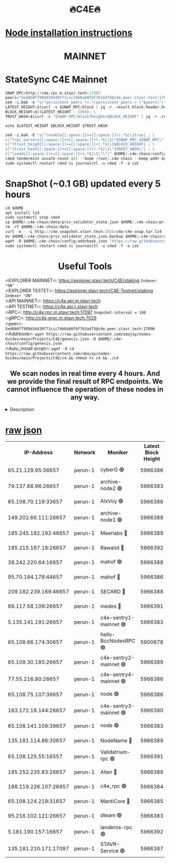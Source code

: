 <h1 align="center"> 🔥C4E🔥</h1>

[Node installation instructions](https://github.com/obajay/nodes-Guides/tree/main/Projects/C4E)
=

<h1 align="center"> MAINNET</h1>

# StateSync C4E Mainnet
```python
SNAP_RPC=http://c4e.rpc.m.stavr.tech:17097
peers="5ed0b8f7989d34438f71ccc74b0ab0fbf763a475@c4e.peer.stavr.tech:17096"
sed -i.bak -e "s/^persistent_peers *=.*/persistent_peers = \"$peers\"/" $HOME/.c4e-chain/config/config.toml
LATEST_HEIGHT=$(curl -s $SNAP_RPC/block | jq -r .result.block.header.height); \
BLOCK_HEIGHT=$((LATEST_HEIGHT - 100)); \
TRUST_HASH=$(curl -s "$SNAP_RPC/block?height=$BLOCK_HEIGHT" | jq -r .result.block_id.hash)

echo $LATEST_HEIGHT $BLOCK_HEIGHT $TRUST_HASH

sed -i.bak -E "s|^(enable[[:space:]]+=[[:space:]]+).*$|\1true| ; \
s|^(rpc_servers[[:space:]]+=[[:space:]]+).*$|\1\"$SNAP_RPC,$SNAP_RPC\"| ; \
s|^(trust_height[[:space:]]+=[[:space:]]+).*$|\1$BLOCK_HEIGHT| ; \
s|^(trust_hash[[:space:]]+=[[:space:]]+).*$|\1\"$TRUST_HASH\"| ; \
s|^(seeds[[:space:]]+=[[:space:]]+).*$|\1\"\"|" $HOME/.c4e-chain/config/config.toml
c4ed tendermint unsafe-reset-all --home /root/.c4e-chain --keep-addr-book
sudo systemctl restart c4ed && journalctl -u c4ed -f -o cat
```
# SnapShot (~0.1 GB) updated every 5 hours
```python
cd $HOME
apt install lz4
sudo systemctl stop c4ed
cp $HOME/.c4e-chain/data/priv_validator_state.json $HOME/.c4e-chain/priv_validator_state.json.backup
rm -rf $HOME/.c4e-chain/data
curl -o - -L http://c4e.snapshot.stavr.tech:1018/c4e/c4e-snap.tar.lz4 | lz4 -c -d - | tar -x -C $HOME/.c4e-chain --strip-components 2
mv $HOME/.c4e-chain/priv_validator_state.json.backup $HOME/.c4e-chain/data/priv_validator_state.json
wget -O $HOME/.c4e-chain/config/addrbook.json "https://raw.githubusercontent.com/obajay/nodes-Guides/main/Projects/C4E/addrbook.json"
sudo systemctl restart c4ed && journalctl -u c4ed -f -o cat
```
 <h1 align="center"> Useful Tools</h1>

🔥EXPLORER MAINNET🔥:  https://explorer.stavr.tech/C4E/staking            `Indexer "ON"` \
🔥EXPLORER TESTET🔥:   https://explorer.stavr.tech/C4E-Testnet/staking     `Indexer "ON"` \
🔥API MAINNET🔥:       https://c4e.api.m.stavr.tech \
🔥API TESTNET🔥:       https://c4e.api.t.stavr.tech \
🔥RPC🔥:               http://c4e.rpc.m.stavr.tech:17097                  `Snapshot-interval = 100` \
🔥gRPC🔥:              http://c4e.grpc.m.stavr.tech:7029 \
🔥peer🔥:              `5ed0b8f7989d34438f71ccc74b0ab0fbf763a475@c4e.peer.stavr.tech:17096` \
🔥Addrbook🔥:    ```wget https://raw.githubusercontent.com/obajay/nodes-Guides/main/Projects/C4E/genesis.json -O $HOME/.c4e-chain/config/genesis.json``` \
🔥Auto_install script🔥: ```wget -O c4 https://raw.githubusercontent.com/obajay/nodes-Guides/main/Projects/C4E/c4 && chmod +x c4 && ./c4```



<h2 align="center"> We scan nodes in real time every 4 hours. And we provide the final result of RPC endpoints.
We cannot influence the operation of these nodes in any way. </h2>

<details>
<summary>Description</summary>

```python
If Voting Power is higher than 0 --> then the Node is a validator of the network and may be subject to attack and be a potential threat to the chain.
```
```python
We marked such validators with a red symbol
```

</details>

[raw json](https://rpc-check.c4e.stavr.tech/c4e/rpc-c4e-result.json)
=



<table><tr><th>IP-Address</th><th>Network</th><th>Moniker</th><th>Latest Block Height</th><th>Earliest Block Height</th><th>Catching Up</th><th>Voting Power</th><th>Scan Time</th></tr><tr><td>65.21.129.95:36657</td><td>perun-1</td><td>cyberG 🟢</td><td>5966386</td><td>0</td><td>False</td><td>0</td><td>2023-11-22T09:56:01.028318106UTC</td></tr><tr><td>79.137.68.96:26657</td><td>perun-1</td><td>archive-node2 🟢</td><td>5966383</td><td>1</td><td>False</td><td>0</td><td>2023-11-22T09:55:43.878524836UTC</td></tr><tr><td>65.108.70.119:33657</td><td>perun-1</td><td>AlxVoy 🟢</td><td>5966386</td><td>1</td><td>False</td><td>0</td><td>2023-11-22T09:56:00.316152951UTC</td></tr><tr><td>149.202.66.111:26657</td><td>perun-1</td><td>archive-node1 🟢</td><td>5966388</td><td>1</td><td>False</td><td>0</td><td>2023-11-22T09:56:16.845569207UTC</td></tr><tr><td>185.245.182.192:46657</td><td>perun-1</td><td>Meerlabs 🔴</td><td>5966389</td><td>1051501</td><td>False</td><td>493550</td><td>2023-11-22T09:56:22.376787597UTC</td></tr><tr><td>185.215.167.18:26657</td><td>perun-1</td><td>Rawalot 🔴</td><td>5966392</td><td>1090501</td><td>False</td><td>579034</td><td>2023-11-22T09:56:36.672916712UTC</td></tr><tr><td>38.242.220.64:16657</td><td>perun-1</td><td>mahof 🟢</td><td>5966388</td><td>1892001</td><td>False</td><td>0</td><td>2023-11-22T09:56:14.526748882UTC</td></tr><tr><td>95.70.184.178:44657</td><td>perun-1</td><td>mahof 🔴</td><td>5966386</td><td>2342001</td><td>False</td><td>1357006</td><td>2023-11-22T09:55:59.600078898UTC</td></tr><tr><td>209.182.239.169:46657</td><td>perun-1</td><td>SECARD 🔴</td><td>5966388</td><td>2616101</td><td>False</td><td>675729</td><td>2023-11-22T09:56:14.212031519UTC</td></tr><tr><td>89.117.58.109:26657</td><td>perun-1</td><td>medes 🔴</td><td>5966391</td><td>2826001</td><td>False</td><td>471345</td><td>2023-11-22T09:56:31.557184280UTC</td></tr><tr><td>5.135.141.191:26657</td><td>perun-1</td><td>c4e-sentry1-mainnet 🟢</td><td>5966383</td><td>4267001</td><td>False</td><td>0</td><td>2023-11-22T09:55:43.171126279UTC</td></tr><tr><td>65.108.66.174:30657</td><td>perun-1</td><td>hello-BccNodesRPC 🟢</td><td>5900678</td><td>5031001</td><td>False</td><td>0</td><td>2023-11-22T09:56:00.680769136UTC</td></tr><tr><td>65.109.30.185:26657</td><td>perun-1</td><td>c4e-sentry2-mainnet 🟢</td><td>5966389</td><td>5186001</td><td>False</td><td>0</td><td>2023-11-22T09:56:22.028384645UTC</td></tr><tr><td>77.55.216.80:26657</td><td>perun-1</td><td>c4e-sentry4-mainnet 🟢</td><td>5966386</td><td>5187001</td><td>False</td><td>0</td><td>2023-11-22T09:55:59.961258666UTC</td></tr><tr><td>65.108.75.107:39657</td><td>perun-1</td><td>node 🟢</td><td>5966386</td><td>5198801</td><td>False</td><td>0</td><td>2023-11-22T09:56:03.408883768UTC</td></tr><tr><td>163.172.18.144:26657</td><td>perun-1</td><td>c4e-sentry3-mainnet 🟢</td><td>5966390</td><td>5286001</td><td>False</td><td>0</td><td>2023-11-22T09:56:25.092775968UTC</td></tr><tr><td>65.108.141.109:39657</td><td>perun-1</td><td>node 🟢</td><td>5966383</td><td>5303301</td><td>False</td><td>0</td><td>2023-11-22T09:55:46.293299106UTC</td></tr><tr><td>135.181.114.86:30657</td><td>perun-1</td><td>NodeName 🔴</td><td>5966389</td><td>5508301</td><td>False</td><td>333717</td><td>2023-11-22T09:56:17.212849379UTC</td></tr><tr><td>65.108.125.55:16557</td><td>perun-1</td><td>Validatrium-rpc 🟢</td><td>5966391</td><td>5551301</td><td>False</td><td>0</td><td>2023-11-22T09:56:33.948941443UTC</td></tr><tr><td>185.252.235.83:26657</td><td>perun-1</td><td>Alien 🔴</td><td>5966389</td><td>5736001</td><td>False</td><td>380508</td><td>2023-11-22T09:56:17.536994624UTC</td></tr><tr><td>168.119.226.107:26957</td><td>perun-1</td><td>c4e_rpc 🟢</td><td>5966384</td><td>5866384</td><td>False</td><td>0</td><td>2023-11-22T09:55:52.698563821UTC</td></tr><tr><td>65.108.124.219:31657</td><td>perun-1</td><td>MantiCore 🔴</td><td>5966385</td><td>5866385</td><td>False</td><td>837326</td><td>2023-11-22T09:55:59.175113469UTC</td></tr><tr><td>95.216.102.121:26657</td><td>perun-1</td><td>dteam 🟢</td><td>5966383</td><td>5958001</td><td>False</td><td>0</td><td>2023-11-22T09:55:43.520365751UTC</td></tr><tr><td>5.181.190.157:16657</td><td>perun-1</td><td>landeros-rpc 🟢</td><td>5966392</td><td>5962001</td><td>False</td><td>0</td><td>2023-11-22T09:56:36.318353323UTC</td></tr><tr><td>135.181.210.171:17097</td><td>perun-1</td><td>STAVR-Service 🟢</td><td>5966387</td><td>5964201</td><td>False</td><td>0</td><td>2023-11-22T09:56:05.783519112UTC</td></tr></table>
